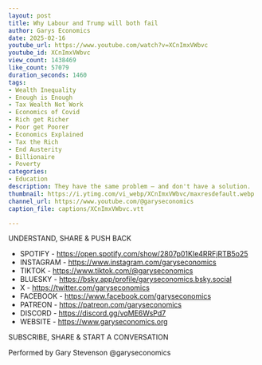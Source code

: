 ```yaml
---
layout: post
title: Why Labour and Trump will both fail
author: Garys Economics
date: 2025-02-16
youtube_url: https://www.youtube.com/watch?v=XCnImxVWbvc
youtube_id: XCnImxVWbvc
view_count: 1438469
like_count: 57079
duration_seconds: 1460
tags:
- Wealth Inequality
- Enough is Enough
- Tax Wealth Not Work
- Economics of Covid
- Rich get Richer
- Poor get Poorer
- Economics Explained
- Tax the Rich
- End Austerity
- Billionaire
- Poverty
categories:
- Education
description: They have the same problem – and don't have a solution.
thumbnail: https://i.ytimg.com/vi_webp/XCnImxVWbvc/maxresdefault.webp
channel_url: https://www.youtube.com/@garyseconomics
caption_file: captions/XCnImxVWbvc.vtt

---
```


UNDERSTAND, SHARE & PUSH BACK

- SPOTIFY - https://open.spotify.com/show/2807p01KIe4RRFjRTB5o25
- INSTAGRAM  - https://www.instagram.com/garyseconomics
- TIKTOK - https://www.tiktok.com/@garyseconomics
- BLUESKY - https://bsky.app/profile/garyseconomics.bsky.social
- X - https://twitter.com/garyseconomics
- FACEBOOK - https://www.facebook.com/garyseconomics
- PATREON - https://patreon.com/garyseconomics
- DISCORD - https://discord.gg/vqME6WsPd7
- WEBSITE - https://www.garyseconomics.org

SUBSCRIBE, SHARE & START A CONVERSATION

Performed by Gary Stevenson
@garyseconomics
